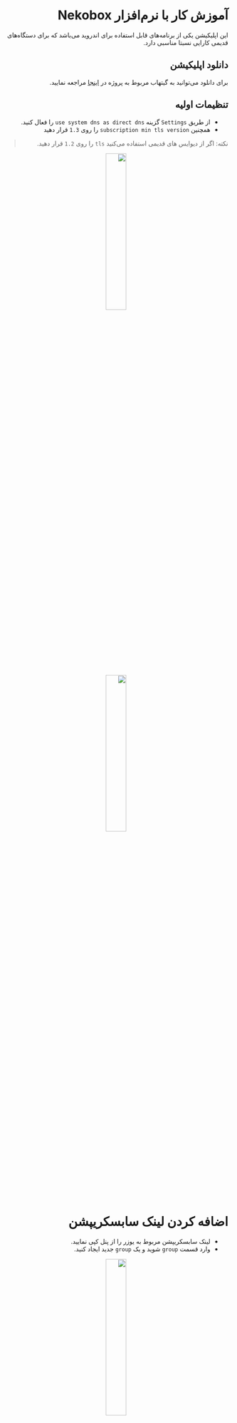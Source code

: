 

<div dir="rtl" markdown="1">


# آموزش کار با نرم‌‌افزار Nekobox
این اپلیکیشن یکی از برنامه‌های قابل استفاده برای اندروید می‌باشد که برای دستگاه‌های قدیمی کارایی نسبتا مناسبی دارد.


## دانلود اپلیکیشن
برای دانلود می‌توانید به گیتهاب مربوط به پروژه در [اینجا](https://github.com/MatsuriDayo/NekoBoxForAndroid) مراجعه نمایید.

## تنظیمات اولیه
* از طریق `Settings` گزینه `use system dns as direct dns` را فعال کنید.
* همچنین `subscription min tls version` را روی `1.3` قرار دهید
> نکته: اگر از دیوایس های قدیمی استفاده می‌کنید `tls` را روی `1.2` قرار دهید.




<div align=center markdown=1>
<img width=30% src="https://github.com/hiddify/hiddify-config/assets/125398461/f1a0c7d6-ab17-4b82-9018-894675826633" />

</div>



<div align=center markdown=1>
<img width=30% src="https://github.com/hiddify/hiddify-config/assets/125398461/79262031-045c-4b20-b6da-9c52cdc0b37c" />

</div>


# اضافه کردن لینک سابسکریپشن
* لینک سابسکریپشن مربوط به یوزر را از پنل کپی نمایید.
* وارد قسمت `group` شوید و یک `group` جدید ایجاد کنید.



<div align=center markdown=1>
<img width=30% src="https://github.com/hiddify/hiddify-config/assets/125398461/d57ce407-f0b6-4b98-ade4-e9b3e40b62e5" />

</div>


* گزینه `group type` را روی `subscription` قرار دهید.
* روی `subscription link` بزنید و لینک سابسکریپشن خود را وارد کنید.
* گزینه‌های `force resolve` و `auto update` را فعال کنید.
* `group` ساخته شده را ذخیره کنید و صبر کنید تا اپدیت تمام شود.

 
<div align=center markdown=1>
<img width=30% src="https://github.com/hiddify/hiddify-config/assets/125398461/0f8151e7-935b-49ba-a3f6-aa40f5b482ac" />

</div>



## آموزش ساخت Proxy Chain
در این روش ترافیک از یک پروکسی به پروکسی دیگر منتقل می‌شود و این امکان را می‌دهد که خیلی بیشتر از روش های قبلی مخفی یا ناشناس باقی بمانید و همچنین امنیت بیشتری داشته باشید.

* روی گزینه اضافه کردن یا `import` کردن کانفیگ بزنید از طریق `manual settings`.

* `Proxy chain` را انتخاب کنید.


<div align=center markdown=1>
<img width=30% src="https://github.com/hiddify/hiddify-config/assets/125398461/b6f50216-4560-4ca5-97ac-143e14b2f466" />

</div>


* `Add profile` را بزنید و به عنوان مثال یک کانفیگ ریالیتی انتخاب کرده و وارد کنید.

* برای پروکسی دوم مثلا از ورکر کلادفلر استفاده می‌کنیم و پروفایل را ذخیره می‌کنم.

* حالا برای چک کردن اینکه آیا کار به درستی انجام شده است، به [اینجا](https://ip.gs/) بروید. اگر آیپی کلادفلر مشاهده شد، یعنی کار به درستی انجام شده است.

<div align=center markdown=1>
<img width=30% src="https://github.com/hiddify/hiddify-config/assets/125398461/3451ad3c-c87c-47d0-a970-f497450a2af3" />

</div>

> نکته: در هنگام استفاده از این روش ممکن است پینگ تست با خطا مواجه شود که یک باگ است که باید رفع شود. اما اتصال فیلترشکن برقرار است و مشکلی ندارد.

> می‌توان در این روش از `http` و `socks5` هم استفاده نمود.

> همچنین می‌توان به صورت همزمان از بیش از ۲ پروکسی برای اتصال استفاده کرد.

